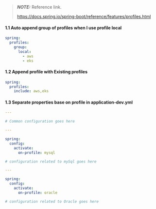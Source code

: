 > **_NOTE:_**  Reference link.
> 
> https://docs.spring.io/spring-boot/reference/features/profiles.html
> 

#### 1.1 Auto append group of profiles when I use profile **local**

```yaml
spring:
  profiles:
    group:
      local:
        - aws
        - eks
```

#### 1.2 Append profile with Existing profiles

```yaml
spring:
  profiles:
    include: aws,eks
```

#### 1.3 Separate properties base on profile in application-dev.yml

```yaml
---

# Common configuration goes here

---

spring:
  config:
    activate:
      on-profile: mysql

# configuration related to mySql goes here

---

spring:
  config:
    activate:
      on-profile: oracle

# configuration related to Oracle goes here      

```